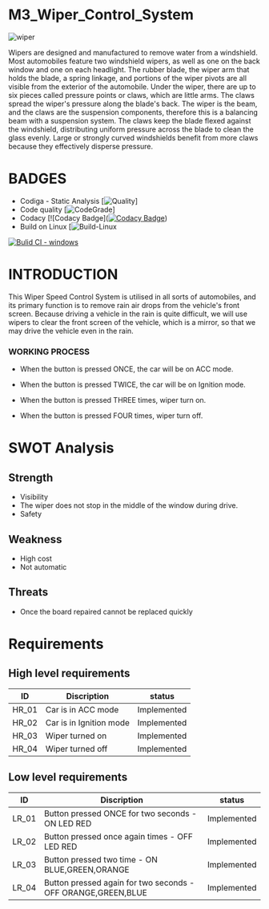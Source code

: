 # M3_Wiper_Control_System


![wiper](https://user-images.githubusercontent.com/101174057/168117281-fe4832ec-1526-44e8-b43a-f406d219ccd2.jpg)

Wipers are designed and manufactured to remove water from a windshield. Most automobiles feature two windshield wipers, as well as one on the back window and one on each headlight. The rubber blade, the wiper arm that holds the blade, a spring linkage, and portions of the wiper pivots are all visible from the exterior of the automobile. Under the wiper, there are up to six pieces called pressure points or claws, which are little arms. The claws spread the wiper's pressure along the blade's back. The wiper is the beam, and the claws are the suspension components, therefore this is a balancing beam with a suspension system. The claws keep the blade flexed against the windshield, distributing uniform pressure across the blade to clean the glass evenly. Large or strongly curved windshields benefit from more claws because they effectively disperse pressure.

# BADGES
* Codiga - Static Analysis
[![Quality](https://api.codiga.io/project/33500/score/svg)]
* Code quality
[![CodeGrade](https://api.codiga.io/project/33500/status/svg)]
* Codacy
[![Codacy Badge]([![Codacy Badge](https://app.codacy.com/project/badge/Grade/c00ea2bf66bb42c493602f2cc8d093b6)](https://www.codacy.com/gh/sriharshanch/M3_Wiper_Control_System/dashboard?utm_source=github.com&amp;utm_medium=referral&amp;utm_content=sriharshanch/M3_Wiper_Control_System&amp;utm_campaign=Badge_Grade))
* Build on Linux
[![Build-Linux]()

[![Bulid CI - windows](https://github.com/sriharshanch/M3_Wiper_Control_System/actions/workflows/windows.yml/badge.svg)](https://github.com/sriharshanch/M3_Wiper_Control_System/actions/workflows/windows.yml)
# INTRODUCTION
This Wiper Speed Control System is utilised in all sorts of automobiles, and its primary function is to remove rain air drops from the vehicle's front screen. Because driving a vehicle in the rain is quite difficult, we will use wipers to clear the front screen of the vehicle, which is a mirror, so that we may drive the vehicle even in the rain.


### WORKING PROCESS
* When the button is pressed ONCE, the car will be on ACC mode.

* When the button is pressed TWICE, the car will be on Ignition mode.

* When the button is pressed THREE times, wiper turn on.

* When the button is pressed FOUR times, wiper turn off.

# SWOT Analysis 
## Strength
* Visibility
* The wiper does not stop in the middle of the window during drive.
* Safety

## Weakness 
* High cost
* Not automatic

## Threats 
* Once the board repaired cannot be replaced quickly

# Requirements
## High level requirements
| ID | Discription | status |
| --- | --- | --- | 
| HR_01 |	Car is in ACC mode |	Implemented |
| HR_02 |	Car is in Ignition mode |	Implemented |
| HR_03 |	Wiper turned on |	Implemented |
| HR_04 |	Wiper turned off |	Implemented |
## Low level requirements
| ID |	Discription |	status |
| --- | --- | --- | 
| LR_01 |	Button pressed ONCE for two seconds - ON LED RED |	Implemented |
| LR_02 |	Button pressed once again times - OFF LED RED |	Implemented |
| LR_03	|Button pressed two time - ON BLUE,GREEN,ORANGE |	Implemented |
| LR_04 |	Button pressed again for two seconds - OFF ORANGE,GREEN,BLUE |	Implemented |
